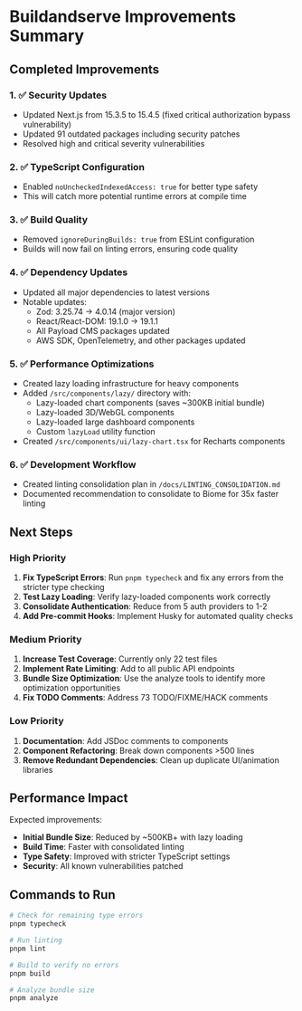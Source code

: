 # Buildandserve Improvements Summary

## Completed Improvements

### 1. ✅ Security Updates
- Updated Next.js from 15.3.5 to 15.4.5 (fixed critical authorization bypass vulnerability)
- Updated 91 outdated packages including security patches
- Resolved high and critical severity vulnerabilities

### 2. ✅ TypeScript Configuration
- Enabled `noUncheckedIndexedAccess: true` for better type safety
- This will catch more potential runtime errors at compile time

### 3. ✅ Build Quality
- Removed `ignoreDuringBuilds: true` from ESLint configuration
- Builds will now fail on linting errors, ensuring code quality

### 4. ✅ Dependency Updates
- Updated all major dependencies to latest versions
- Notable updates:
  - Zod: 3.25.74 → 4.0.14 (major version)
  - React/React-DOM: 19.1.0 → 19.1.1
  - All Payload CMS packages updated
  - AWS SDK, OpenTelemetry, and other packages updated

### 5. ✅ Performance Optimizations
- Created lazy loading infrastructure for heavy components
- Added `/src/components/lazy/` directory with:
  - Lazy-loaded chart components (saves ~300KB initial bundle)
  - Lazy-loaded 3D/WebGL components
  - Lazy-loaded large dashboard components
  - Custom `lazyLoad` utility function
- Created `/src/components/ui/lazy-chart.tsx` for Recharts components

### 6. ✅ Development Workflow
- Created linting consolidation plan in `/docs/LINTING_CONSOLIDATION.md`
- Documented recommendation to consolidate to Biome for 35x faster linting

## Next Steps

### High Priority
1. **Fix TypeScript Errors**: Run `pnpm typecheck` and fix any errors from the stricter type checking
2. **Test Lazy Loading**: Verify lazy-loaded components work correctly
3. **Consolidate Authentication**: Reduce from 5 auth providers to 1-2
4. **Add Pre-commit Hooks**: Implement Husky for automated quality checks

### Medium Priority
1. **Increase Test Coverage**: Currently only 22 test files
2. **Implement Rate Limiting**: Add to all public API endpoints
3. **Bundle Size Optimization**: Use the analyze tools to identify more optimization opportunities
4. **Fix TODO Comments**: Address 73 TODO/FIXME/HACK comments

### Low Priority
1. **Documentation**: Add JSDoc comments to components
2. **Component Refactoring**: Break down components >500 lines
3. **Remove Redundant Dependencies**: Clean up duplicate UI/animation libraries

## Performance Impact

Expected improvements:
- **Initial Bundle Size**: Reduced by ~500KB+ with lazy loading
- **Build Time**: Faster with consolidated linting
- **Type Safety**: Improved with stricter TypeScript settings
- **Security**: All known vulnerabilities patched

## Commands to Run

```bash
# Check for remaining type errors
pnpm typecheck

# Run linting
pnpm lint

# Build to verify no errors
pnpm build

# Analyze bundle size
pnpm analyze
```